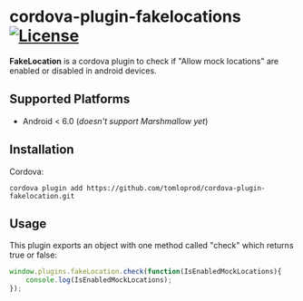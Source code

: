 # cordova-plugin-fakelocations  [![License](https://img.shields.io/github/license/tomloprod/cordova-plugin-fakelocation.svg)](http://www.opensource.org/licenses/mit-license.php)

**FakeLocation** is a cordova plugin to check if "Allow mock locations" are enabled or disabled in android devices.


## Supported Platforms

- Android < 6.0 (*doesn't support Marshmallow yet*)

## Installation

Cordova:

    cordova plugin add https://github.com/tomloprod/cordova-plugin-fakelocation.git

## Usage

This plugin exports an object with one method called "check" which returns true or false:

```javascript
window.plugins.fakeLocation.check(function(IsEnabledMockLocations){
    console.log(IsEnabledMockLocations);
});
```

